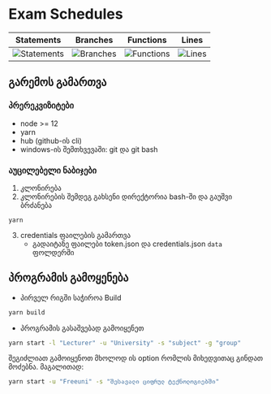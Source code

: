 # Exam Schedules
| Statements                  | Branches                | Functions                 | Lines             |
| --------------------------- | ----------------------- | ------------------------- | ----------------- |
| ![Statements](https://img.shields.io/badge/statements-84.54%25-yellow.svg?style=flat) | ![Branches](https://img.shields.io/badge/branches-81.48%25-yellow.svg?style=flat) | ![Functions](https://img.shields.io/badge/functions-74.41%25-red.svg?style=flat) | ![Lines](https://img.shields.io/badge/lines-84.15%25-yellow.svg?style=flat) |

## გარემოს გამართვა
### პრერეკვიზიტები
- node >= 12
- yarn
- hub (github-ის cli)
- windows-ის შემთხვევაში: git და git bash

### აუცილებელი ნაბიჯები
1. კლონირება
2. კლონირების შემდეგ გახსენი დირექტორია bash-ში და გაუშვი ბრძანება
```shell
yarn
```
3. credentials ფაილების გამართვა
    - გადაიტანე ფაილები token.json და credentials.json `data` ფოლდერში


<!-- TODO add instructions -->

## პროგრამის გამოყენება
* პირველ რიგში საჭიროა Build
```sh
yarn build
```

* პროგრამის გასაშვებად გამოიყენეთ
```sh
yarn start -l "Lecturer" -u "University" -s "subject" -g "group"
```
შეგიძლიათ გამოიყენოთ მხოლოდ ის option რომლის მიხედვითაც გინდათ მოძებნა.
მაგალითად:
```sh
yarn start -u "Freeuni" -s "შესავალი ციფრულ ტექნოლოგიებში"
```

